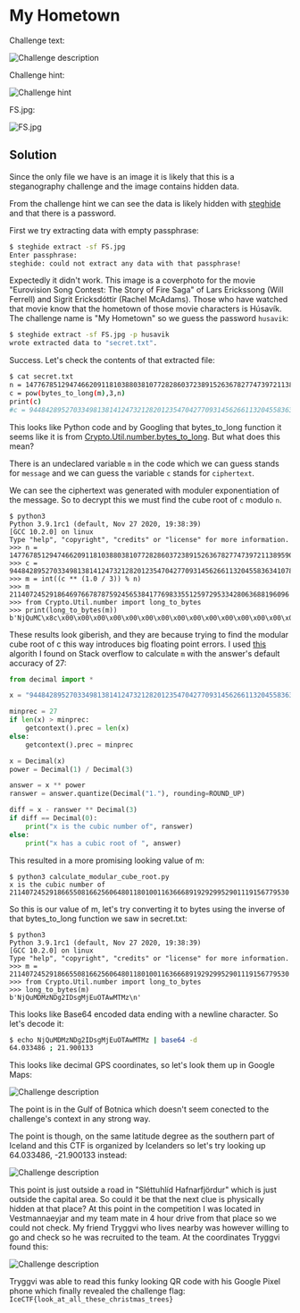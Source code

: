 # My Hometown

Challenge text:

![Challenge description](static/challenge.png)

Challenge hint:

![Challenge hint](static/hint.png)

FS.jpg:

![FS.jpg](static/FS.jpg)

## Solution

Since the only file we have is an image it is likely that this is a steganography challenge and the image contains hidden data.

From the challenge hint we can see the data is likely hidden with [steghide](http://steghide.sourceforge.net/) and that there is a password.

First we try extracting data with empty passphrase:

```bash
$ steghide extract -sf FS.jpg
Enter passphrase:
steghide: could not extract any data with that passphrase!
```

Expectedly it didn't work. This image is a coverphoto for the movie "Eurovision Song Contest: The Story of Fire Saga" of Lars Erickssong (Will Ferrell) and Sigrit Ericksdóttir (Rachel McAdams). Those who have watched that movie know that the hometown of those movie characters is Húsavík. The challenge name is "My Hometown" so we guess the password `husavik`:

```bash
$ steghide extract -sf FS.jpg -p husavik
wrote extracted data to "secret.txt".
```

Success. Let's check the contents of that extracted file:

```bash
$ cat secret.txt
n = 147767851294746620911810388038107728286037238915263678277473972113895902805449170503702649265216615588582242631818941986820754345835910513454492874669403644985033217666215892611622964797736512917384094418165479541796699940155391259232322549057354995706147434748297162590026274856168980580303832087722706212591
c = pow(bytes_to_long(m),3,n)
print(c)
#c = 9448428952703349813814124732128201235470427709314562661132045583634107826039850755974984357425820324294528489575044315496835923369563771423275254177827915965471584296119121991292477991098737327261754002177000
```

This looks like Python code and by Googling that bytes_to_long function it seems like it is from [Crypto.Util.number.bytes_to_long](https://www.kite.com/python/docs/Crypto.Util.number.bytes_to_long). But what does this mean?

There is an undeclared variable `m` in the code which we can guess stands for `message` and we can guess the variable `c` stands for `ciphertext`.

We can see the ciphertext was generated with moduler exponentiation of the message. So to decrypt this we must find the cube root of `c` modulo `n`.

```
$ python3
Python 3.9.1rc1 (default, Nov 27 2020, 19:38:39)
[GCC 10.2.0] on linux
Type "help", "copyright", "credits" or "license" for more information.
>>> n = 147767851294746620911810388038107728286037238915263678277473972113895902805449170503702649265216615588582242631818941986820754345835910513454492874669403644985033217666215892611622964797736512917384094418165479541796699940155391259232322549057354995706147434748297162590026274856168980580303832087722706212591
>>> c = 9448428952703349813814124732128201235470427709314562661132045583634107826039850755974984357425820324294528489575044315496835923369563771423275254177827915965471584296119121991292477991098737327261754002177000
>>> m = int((c ** (1.0 / 3)) % n)
>>> m
2114072452918646976678787592456538417769833551259729533428063688196096
>>> from Crypto.Util.number import long_to_bytes
>>> print(long_to_bytes(m))
b'NjQuMC\x8c\x00\x00\x00\x00\x00\x00\x00\x00\x00\x00\x00\x00\x00\x00\x00\x00\x00\x00\x00\x00\x00\x00'
```

These results look giberish, and they are because trying to find the modular cube root of c this way introduces big floating point errors. I used [this](https://stackoverflow.com/a/637321) algorith I found on Stack overflow to calculate `m` with the answer's default accuracy of 27:

```python
from decimal import *

x = "9448428952703349813814124732128201235470427709314562661132045583634107826039850755974984357425820324294528489575044315496835923369563771423275254177827915965471584296119121991292477991098737327261754002177000"

minprec = 27
if len(x) > minprec:
    getcontext().prec = len(x)
else:
    getcontext().prec = minprec

x = Decimal(x)
power = Decimal(1) / Decimal(3)

answer = x ** power
ranswer = answer.quantize(Decimal("1."), rounding=ROUND_UP)

diff = x - ranswer ** Decimal(3)
if diff == Decimal(0):
    print("x is the cubic number of", ranswer)
else:
    print("x has a cubic root of ", answer)
```

This resulted in a more promising looking value of m:

```
$ python3 calculate_modular_cube_root.py
x is the cubic number of 2114072452918665508166256064801180100116366689192929952901119156779530
```

So this is our value of m, let's try converting it to bytes using the inverse of that bytes_to_long function we saw in secret.txt:

```
$ python3
Python 3.9.1rc1 (default, Nov 27 2020, 19:38:39)
[GCC 10.2.0] on linux
Type "help", "copyright", "credits" or "license" for more information.
>>> m = 2114072452918665508166256064801180100116366689192929952901119156779530
>>> from Crypto.Util.number import long_to_bytes
>>> long_to_bytes(m)
b'NjQuMDMzNDg2IDsgMjEuOTAwMTMz\n'
```

This looks like Base64 encoded data ending with a newline character. So let's decode it:

```bash
$ echo NjQuMDMzNDg2IDsgMjEuOTAwMTMz | base64 -d
64.033486 ; 21.900133
```

This looks like decimal GPS coordinates, so let's look them up in Google Maps:

![Challenge description](static/gps_1.png)

The point is in the Gulf of Botnica which doesn't seem conected to the challenge's context in any strong way.

The point is though, on the same latitude degree as the southern part of Iceland and this CTF is organized by Icelanders so let's try looking up 64.033486, -21.900133 instead:

![Challenge description](static/gps_2.png)

This point is just outside a road in "Sléttuhlíd Hafnarfjördur" which is just outside the capital area. So could it be that the next clue is physically hidden at that place? At this point in the competition I was located in Vestmannaeyjar and my team mate in 4 hour drive from that place so we could not check. My friend Tryggvi who lives nearby was however willing to go and check so he was recruited to the team. At the coordinates Tryggvi found this:

![Challenge description](static/qr_code.png)

Tryggvi was able to read this funky looking QR code with his Google Pixel phone which finally revealed the challenge flag: `IceCTF{look_at_all_these_christmas_trees}`
